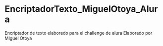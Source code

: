 # EncriptadorTexto_MiguelOtoya_Alura
 Encriptador de texto elaborado para el challenge de alura
 Elaborado por MIguel Otoya
